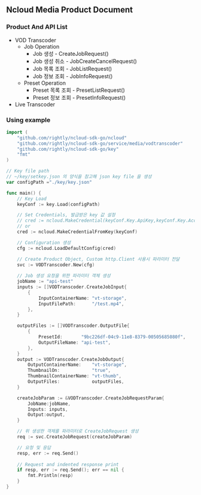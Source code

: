 ## Ncloud Media Product Document

### Product And API List

- VOD Transcoder
  - Job Operation
    - Job 생성 - CreateJobRequest()
    - Job 생성 취소 - JobCreateCancelRequest()
    - Job 목록 조회 - JobListRequest()
    - Job 정보 조회 - JobInfoRequest()
  - Preset Operation
    - Preset 목록 조회 - PresetListRequest()
    - Preset 정보 조회 - PresetInfoRequest()
- Live Transcoder

### Using example

```go
import (
	"github.com/rightly/ncloud-sdk-go/ncloud"
	"github.com/rightly/ncloud-sdk-go/service/media/vodtranscoder"
	"github.com/rightly/ncloud-sdk-go/key"
	"fmt"
)

// Key file path
// ~/key/setkey.json 의 양식을 참고해 json key file 을 생성
var configPath ="./key/key.json"

func main() {
	// Key Load
	keyConf := key.Load(configPath)

	// Set Credentials, 발급받은 key 값 설정
	// cred := ncloud.MakeCredential(keyConf.Key.ApiKey,keyConf.Key.AccessKey,keyConf.Key.SecretKey)
	// or
	cred := ncloud.MakeCredentialFromKey(keyConf)

	// Configuration 생성 
	cfg := ncloud.LoadDefaultConfig(cred)

	// Create Product Object, Custom http.Client 사용시 파라미터 전달
	svc := VODTranscoder.New(cfg)
    
	// Job 생성 요청을 위한 파라미터 객체 생성
	jobName := "api-test"
	inputs := []VODTranscoder.CreateJobInput{
		{
			InputContainerName: "vt-storage",
			InputFilePath:      "/test.mp4",
		},
	}

	outputFiles := []VODTranscoder.OutputFile{
		{
			PresetId:       "9bc226df-04c9-11e8-8379-00505685080f",
			OutputFileName: "api-test",
		},
	}
	output := VODTranscoder.CreateJobOutput{
		OutputContainerName:    "vt-storage",
		ThumbnailOn:            "true",
		ThumbnailContainerName: "vt-thumb",
		OutputFiles:            outputFiles,
	}

	createJobParam := &VODTranscoder.CreateJobRequestParam{
		JobName:jobName,
		Inputs: inputs,
		Output:output,
	}

	// 위 생성한 객체를 파라미터로 CreateJobRequest 생성
	req := svc.CreateJobRequest(createJobParam)

	// 요청 및 응답
	resp, err := req.Send()
	
	// Request and indented response print
	if resp, err := req.Send(); err == nil {
		fmt.Println(resp)
	}
}
```